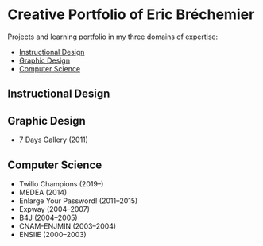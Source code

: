 # Creative Portfolio of Eric Bréchemier

Projects and learning portfolio in my three domains of expertise:

* [Instructional Design](#instructional-design)
* [Graphic Design](#graphic-design)
* [Computer Science](#computer-science)

## Instructional Design

## Graphic Design

* 7 Days Gallery (2011)

## Computer Science

* Twilio Champions (2019–)
* MEDEA (2014)
* Enlarge Your Password! (2011–2015)
* Expway (2004–2007)
* B4J (2004–2005)
* CNAM-ENJMIN (2003–2004)
* ENSIIE (2000–2003)

